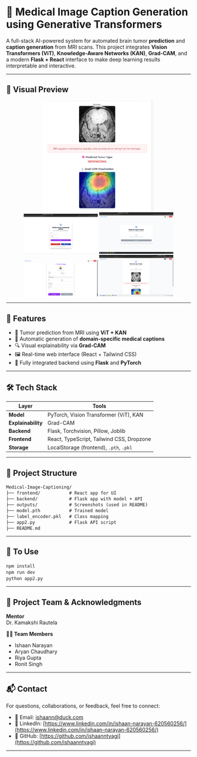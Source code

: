 # 🧠 Medical Image Caption Generation using Generative Transformers

A full-stack AI-powered system for automated brain tumor **prediction** and **caption generation** from MRI scans. This project integrates **Vision Transformers (ViT)**, **Knowledge-Aware Networks (KAN)**, **Grad-CAM**, and a modern **Flask + React** interface to make deep learning results interpretable and interactive.

---

## 📸 Visual Preview

<p align="center">
  <img src="outputs/1.png" alt="Step 1" width="60%"/>
  <img src="outputs/2.png" alt="Step 2" width="40%"/>
  <img src="outputs/3.png" alt="Step 3" width="40%"/>
  <img src="outputs/4.png" alt="Step 4" width="40%"/>
  <img src="outputs/5.png" alt="Step 5" width="40%"/>
</p>

---

## 🚀 Features

- 🧠 Tumor prediction from MRI using **ViT + KAN**
- 📝 Automatic generation of **domain-specific medical captions**
- 🔍 Visual explainability via **Grad-CAM**
- 🖼️ Real-time web interface (React + Tailwind CSS)
- 🔗 Fully integrated backend using **Flask** and **PyTorch**

---

## 🛠️ Tech Stack

| Layer          | Tools                                      |
|----------------|--------------------------------------------|
| **Model**      | PyTorch, Vision Transformer (ViT), KAN     |
| **Explainability** | Grad-CAM                              |
| **Backend**    | Flask, Torchvision, Pillow, Joblib         |
| **Frontend**   | React, TypeScript, Tailwind CSS, Dropzone  |
| **Storage**    | LocalStorage (frontend), `.pth`, `.pkl`    |

---

## 📂 Project Structure

```plaintext
Medical-Image-Captioning/
├── frontend/           # React app for UI
├── backend/            # Flask app with model + API
├── outputs/            # Screenshots (used in README)
├── model.pth           # Trained model
├── label_encoder.pkl   # Class mapping
├── app2.py             # Flask API script
├── README.md
```

---

## 🧪 To Use

```bash
npm install
npm run dev
python app2.py
```

---

## 👥 Project Team & Acknowledgments

**Mentor**  
Dr. Kamakshi Rautela

**👨‍💻 Team Members**  
- Ishaan Narayan  
- Aryan Chaudhary  
- Riya Gupta  
- Ronit Singh

---

## 📬 Contact

For questions, collaborations, or feedback, feel free to connect:

- 📧 Email: ishaann@duck.com  
- 🔗 LinkedIn: [https://www.linkedin.com/in/ishaan-narayan-620560256/](https://www.linkedin.com/in/ishaan-narayan-620560256/)  
- 📁 GitHub: [https://github.com/ishaanntyagi](https://github.com/ishaanntyagi)

---

